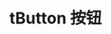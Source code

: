 <script setup>
   import buttonDemo from '../components/buttonDemo.vue';
</script>



<buttonDemo></buttonDemo>
# tButton 按钮




